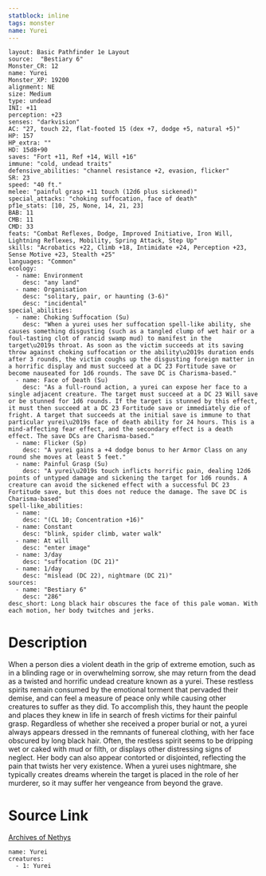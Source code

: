 ```yaml
---
statblock: inline
tags: monster
name: Yurei
---
```

```statblock
layout: Basic Pathfinder 1e Layout
source:  "Bestiary 6"
Monster_CR: 12
name: Yurei
Monster_XP: 19200
alignment: NE
size: Medium
type: undead
INI: +11
perception: +23
senses: "darkvision"
AC: "27, touch 22, flat-footed 15 (dex +7, dodge +5, natural +5)"
HP: 157
HP_extra: ""
HD: 15d8+90
saves: "Fort +11, Ref +14, Will +16"
immune: "cold, undead traits"
defensive_abilities: "channel resistance +2, evasion, flicker"
SR: 23
speed: "40 ft."
melee: "painful grasp +11 touch (12d6 plus sickened)"
special_attacks: "choking suffocation, face of death"
pf1e_stats: [10, 25, None, 14, 21, 23]
BAB: 11
CMB: 11
CMD: 33
feats: "Combat Reflexes, Dodge, Improved Initiative, Iron Will, Lightning Reflexes, Mobility, Spring Attack, Step Up"
skills: "Acrobatics +22, Climb +18, Intimidate +24, Perception +23, Sense Motive +23, Stealth +25"
languages: "Common"
ecology:
  - name: Environment
    desc: "any land"
  - name: Organisation
    desc: "solitary, pair, or haunting (3-6)"
    desc: "incidental"
special_abilities:
  - name: Choking Suffocation (Su)
    desc: "When a yurei uses her suffocation spell-like ability, she causes something disgusting (such as a tangled clump of wet hair or a foul-tasting clot of rancid swamp mud) to manifest in the target\u2019s throat. As soon as the victim succeeds at its saving throw against choking suffocation or the ability\u2019s duration ends after 3 rounds, the victim coughs up the disgusting foreign matter in a horrific display and must succeed at a DC 23 Fortitude save or become nauseated for 1d6 rounds. The save DC is Charisma-based."
  - name: Face of Death (Su)
    desc: "As a full-round action, a yurei can expose her face to a single adjacent creature. The target must succeed at a DC 23 Will save or be stunned for 1d6 rounds. If the target is stunned by this effect, it must then succeed at a DC 23 Fortitude save or immediately die of fright. A target that succeeds at the initial save is immune to that particular yurei\u2019s face of death ability for 24 hours. This is a mind-affecting fear effect, and the secondary effect is a death effect. The save DCs are Charisma-based."
  - name: Flicker (Sp)
    desc: "A yurei gains a +4 dodge bonus to her Armor Class on any round she moves at least 5 feet."
  - name: Painful Grasp (Su)
    desc: "A yurei\u2019s touch inflicts horrific pain, dealing 12d6 points of untyped damage and sickening the target for 1d6 rounds. A creature can avoid the sickened effect with a successful DC 23 Fortitude save, but this does not reduce the damage. The save DC is Charisma-based"
spell-like_abilities:
  - name:
    desc: "(CL 10; Concentration +16)"
  - name: Constant
    desc: "blink, spider climb, water walk"
  - name: At will
    desc: "enter image"
  - name: 3/day
    desc: "suffocation (DC 21)"
  - name: 1/day
    desc: "mislead (DC 22), nightmare (DC 21)"
sources:
  - name: "Bestiary 6"
    desc: "286"
desc_short: Long black hair obscures the face of this pale woman. With each motion, her body twitches and jerks.
```
# Description
When a person dies a violent death in the grip of extreme emotion, such as in a blinding rage or in overwhelming sorrow, she may return from the dead as a twisted and horrific undead creature known as a yurei. These restless spirits remain consumed by the emotional torment that pervaded their demise, and can feel a measure of peace only while causing other creatures to suffer as they did. To accomplish this, they haunt the people and places they knew in life in search of fresh victims for their painful grasp. Regardless of whether she received a proper burial or not, a yurei always appears dressed in the remnants of funereal clothing, with her face obscured by long black hair. Often, the restless spirit seems to be dripping wet or caked with mud or filth, or displays other distressing signs of neglect. Her body can also appear contorted or disjointed, reflecting the pain that twists her very existence. When a yurei uses nightmare, she typically creates dreams wherein the target is placed in the role of her murderer, so it may suffer her vengeance from beyond the grave.
# Source Link
[Archives of Nethys](https://aonprd.com/MonsterDisplay.aspx?ItemName=Yurei)
```encounter-table
name: Yurei
creatures:
  - 1: Yurei
```
